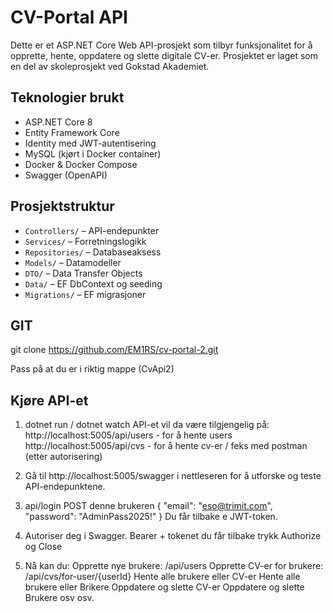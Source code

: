 # CV-Portal API

Dette er et ASP.NET Core Web API-prosjekt som tilbyr funksjonalitet for å opprette, hente, oppdatere og slette digitale CV-er. 
Prosjektet er laget som en del av skoleprosjekt ved Gokstad Akademiet.

## Teknologier brukt

- ASP.NET Core 8
- Entity Framework Core
- Identity med JWT-autentisering
- MySQL (kjørt i Docker container)
- Docker & Docker Compose
- Swagger (OpenAPI)

## Prosjektstruktur

- `Controllers/` – API-endepunkter
- `Services/` – Forretningslogikk
- `Repositories/` – Databaseaksess
- `Models/` – Datamodeller
- `DTO/` – Data Transfer Objects
- `Data/` – EF DbContext og seeding
- `Migrations/` – EF migrasjoner

## GIT

git clone https://github.com/EM1RS/cv-portal-2.git

Pass på at du er i riktig mappe (CvApi2)  

## Kjøre API-et
1.  dotnet run / dotnet watch
    API-et vil da være tilgjengelig på:
    http://localhost:5005/api/users - for å hente users
    http://localhost:5005/api/cvs   - for å hente cv-er / feks med postman (etter autorisering)


2.  Gå til http://localhost:5005/swagger i nettleseren for å utforske og teste API-endepunktene.

3.  api/login
    POST denne brukeren
    {
    "email": "eso@trimit.com",
    "password": "AdminPass2025!"
    }
    Du får tilbake e JWT-token.

4. Autoriser deg i Swagger.
    Bearer + tokenet du får tilbake
    trykk Authorize og Close

5. Nå kan du: 
    Opprette nye brukere: /api/users
    Opprette CV-er for brukere: /api/cvs/for-user/{userId}
    Hente alle brukere eller CV-er
    Hente alle brukere eller Brikere
    Oppdatere og slette CV-er
    Oppdatere og slette Brukere
    osv osv. 
